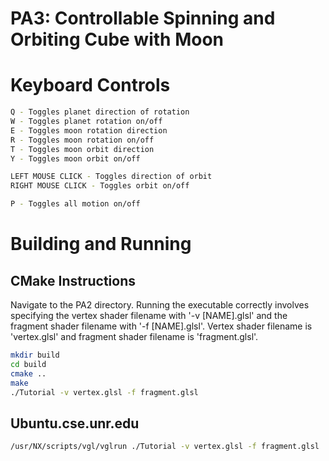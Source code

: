 # PA3: Controllable Spinning and Orbiting Cube with Moon

# Keyboard Controls

```bash
Q - Toggles planet direction of rotation
W - Toggles planet rotation on/off
E - Toggles moon rotation direction
R - Toggles moon rotation on/off
T - Toggles moon orbit direction
Y - Toggles moon orbit on/off

LEFT MOUSE CLICK - Toggles direction of orbit
RIGHT MOUSE CLICK - Toggles orbit on/off

P - Toggles all motion on/off
```

# Building and Running

## CMake Instructions
Navigate to the PA2 directory. Running the executable correctly involves specifying
the vertex shader filename with '-v [NAME].glsl' and the fragment shader
filename with '-f [NAME].glsl'. Vertex shader filename is 'vertex.glsl' and 
fragment shader filename is 'fragment.glsl'.

```bash
mkdir build
cd build
cmake ..
make
./Tutorial -v vertex.glsl -f fragment.glsl
```


## Ubuntu.cse.unr.edu
```bash
/usr/NX/scripts/vgl/vglrun ./Tutorial -v vertex.glsl -f fragment.glsl
```
